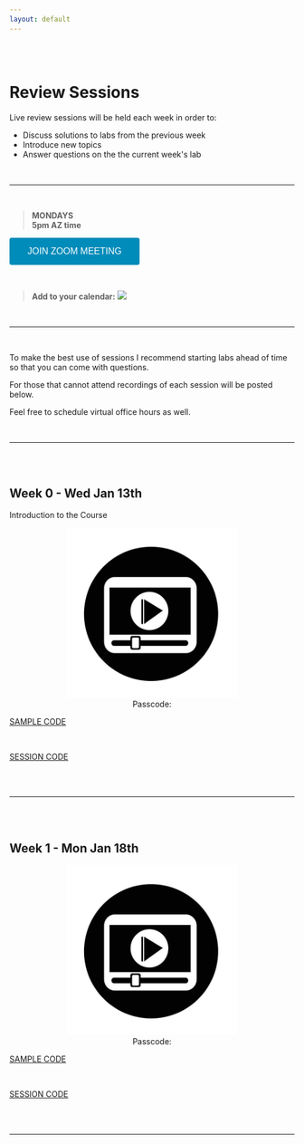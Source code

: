 ```yaml
---
layout: default
---
```


<div class = "uk-container uk-container-small">
  
<br><br>

# Review Sessions 

Live review sessions will be held each week in order to: 

* Discuss solutions to labs from the previous week 
* Introduce new topics 
* Answer questions on the the current week's lab 


<br> 
<hr>
<br>


> **MONDAYS**    
> **5pm AZ time** 

<a href='https://asu.zoom.us/j/87540573400' target=""> <button class="zoom">JOIN ZOOM MEETING</button></a>

<br>

> **Add to your calendar:** <a target="_blank" href="https://calendar.google.com/event?action=TEMPLATE&amp;tmeid=bTk0cWF2N2liZjJkbm4ybDlydmZsazR2ZjRfMjAyMTAxMTlUMDAwMDAwWiBqZGxlY3lAbQ&amp;tmsrc=jdlecy%40gmail.com&amp;scp=ALL"><img border="0" src="https://www.google.com/calendar/images/ext/gc_button1_en.gif"></a>


<br> 
<hr>
<br>


To make the best use of sessions I recommend starting labs ahead of time so that you can come with questions. 

For those that cannot attend recordings of each session will be posted below. 

Feel free to schedule virtual office hours as well.   

<br> 
<hr>
<br>
<br>



## Week 0 - Wed Jan 13th

Introduction to the Course 

<p align="center">
  <a href="">
  <img width="300" src="https://raw.githubusercontent.com/DS4PS/cpp-527-spr-2021/master/assets/img/play-video-icon2.png">
  <a>
  <br> Passcode: <b></b>
    
  <br>

  <a class="uk-button uk-button-default" href="https://raw.githubusercontent.com/DS4PS/cpp-527-fall-2020/master/review-sessions/week-01-control-structures.R" target="_blank">SAMPLE CODE</a>

  <br>

  <a class="uk-button uk-button-default" href="" target="_blank">SESSION CODE</a>

</p>

<br>
<br>
<hr>
<br>
<br>


## Week 1 - Mon Jan 18th
  
<p align="center">
  <a href="">
  <img width="300" src="https://raw.githubusercontent.com/DS4PS/cpp-527-spr-2021/master/assets/img/play-video-icon2.png">
  <a>
  <br> Passcode: <b></b>
    
  <br>

  <a class="uk-button uk-button-default" href="https://raw.githubusercontent.com/DS4PS/cpp-527-fall-2020/master/review-sessions/week-01-control-structures.R" target="_blank">SAMPLE CODE</a>

  <br>

  <a class="uk-button uk-button-default" href="" target="_blank">SESSION CODE</a>

</p>


<br>
<br>
<hr>
<br>
<br>




</div>

<br> 
<br> 




<style>
.zoom {
  background-color: #008CBA; 
  border: none;
  color: white;
  padding: 15px 32px;
  text-align: center;
  text-decoration: none;
  display: inline-block;
  font-size: 16px;
  border-radius: 4px;
}
</style>




<!--




## Week 2 - 
  
<p align="center">
  <a href="https://asu.zoom.us/rec/play/-CY8RvMAX2o0b3QC8-3auhBWGtvew9ITG-ygr8sSMDu1fZttzcu498CS6272geMX0wmElJgYDtg20Srr.nvqAQY5_OmBqFsaN?continueMode=true">
  <img width="300" src="https://raw.githubusercontent.com/DS4PS/cpp-527-fall-2020/master/assets/img/play-video-icon2.png">
  <a>
  <br> Passcode: <b>?#7z@Hwq</b>
    

  <br>

  <a class="uk-button uk-button-default" href="https://raw.githubusercontent.com/DS4PS/cpp-527-fall-2020/master/review-sessions/week-02-loops.R" target="_blank">SAMPLE CODE</a>

  <br>

  <a class="uk-button uk-button-default" href="https://raw.githubusercontent.com/DS4PS/cpp-527-fall-2020/master/review-sessions/week-02-loops.Rhistory" target="_blank">SESSION CODE</a>
</p>


<br>
![](../assets/img/scenarios/png)
<br>
<br>
![](https://raw.githubusercontent.com/lecy/regression-simulations/master/GIFS/confidence-interval-of-slope.gif)
<br>

```r  

# BOOTSTRAPPING TYPE II ERRORS
# Examine Type II Errors
# as a function of sample size

# load data and helper functions
source( "https://raw.githubusercontent.com/DS4PS/cpp-527-fall-2020/master/lectures/loop-example.R" )
head( d )                       # data frame with X and Y 
get_sample_slope( d, n=10 )     # returns a single value
test_for_null_slope( d, n=10 )  # returns a one-row data frame

## EXAMINE SLOPES
## sample size = 10


slopes <- NULL  # collector vector 

for( i in 1:1000 )  # iterator i
{

  b1 <- get_sample_slope( d, n=10 )
  slopes[ i ] <- b1   
 
}


# descriptives from 10,000 random draws, sample size 10

head( slopes )
[1] 2.246041 3.979462 1.714822 4.689032 1.763237 3.107451

summary( slopes )  
#    Min. 1st Qu.  Median    Mean 3rd Qu.    Max. 
#  -2.194   1.596   2.176   2.088   2.600   4.868


summary( slopes )  
#    Min. 1st Qu.  Median    Mean 3rd Qu.    Max. 
#  -2.194   1.596   2.176   2.088   2.600   4.868

hist( slopes, breaks=25, col="gray20", border="white" )

## EXAMINE CONFIDENCE INTERVALS
## sample size = 10

# build the
# results data frame 
# using row binding


results <- NULL

for( i in 1:50 )
{

  null.slope.test <- test_for_null_slope( d, n=10 )
  results <- rbind( results, null.slope.test )

}


head( results )

# confidence intervals from 50 draws, sample size 10

#            b1 ci.b1.lower ci.b1.upper null.slope
# x  -0.9783359  -4.5757086    2.619037       TRUE
# x1  2.3897431   0.4295063    4.349980      FALSE
# x2  2.0781628  -0.6677106    4.824036       TRUE
# x3  2.9178206   0.7080918    5.127549      FALSE
# x4  2.3702949   0.5238930    4.216697      FALSE
# x5  1.9701996   0.5513491    3.389050      FALSE

plot_ci( df=results )

``` 





<br>
<br>
<hr>
<br>
<br>





## Week 3
  
<p align="center">
  <a href="https://asu.zoom.us/rec/play/-S4BOG1ifULrvawLY-5NNi7Ri58kZM9M6j1h95jJJzdCg-6idY0TZRkWAkmegIEB8HtO8e7lwA6Y8Zk.jBrxYuoVUBZ046Ql?continueMode=true">
  <img width="300" src="https://raw.githubusercontent.com/DS4PS/cpp-527-fall-2020/master/assets/img/play-video-icon2.png">
  <a>
  <br> Passcode: <b>aAtw83!V</b>
    
  <br>

  <a class="uk-button uk-button-default" href="https://raw.githubusercontent.com/DS4PS/cpp-527-fall-2020/master/review-sessions/week-03-regular-expressions.R">SAMPLE CODE</a>

  <br>

  <a class="uk-button uk-button-default" href="https://raw.githubusercontent.com/DS4PS/cpp-527-fall-2020/master/review-sessions/week-03-regular-expressions.Rhistory">SESSION CODE</a>

</p>

<br>

```r
### REGULAR EXPRESSION EXAMPLES

strings <- c("^ab", "ab", "abc", "abd", "abe", "ab 12", "ab$")

# match anything that starts with ab followed by any character
grep("ab.", strings, value = TRUE)

# search for abc OR abd
grep("abc|abd", strings, value = TRUE)

# match abc OR abd OR abe
grep("ab[c-e]", strings, value = TRUE)

# match anything that is NOT abc
grep("ab[^c]", strings, value = TRUE)

# match any string where ab occurs at the beginning
grep("^ab", strings, value = TRUE)

# match any string where ab occurs at the end
grep("ab$", strings, value = TRUE)

# search for matches that contain the character ^
grep("^", strings, value = TRUE)

# try again
grep("\\^", strings, value = TRUE)
```


<br>
<br>
<hr>
<br>
<br>


## Week 4
  
<p align="center">
  <a href="https://asu.zoom.us/rec/play/hH-YOpN4OnqB-cge3Q_jIQgygiCiOGr8jOLx0b2NhDMFIYrQ6pl39f-2pgWrWbnFpjsyeoYSls9GMV5q._g4VRgVOgM1QKfdl?continueMode=true&_x_zm_rtaid=rnqDigXNQam5KfvV9jW9Yw.1600311541996.8f0673d10b5752a35b52b9d0e1aaaa9b&_x_zm_rhtaid=929">
  <img width="300" src="https://raw.githubusercontent.com/DS4PS/cpp-527-fall-2020/master/assets/img/play-video-icon2.png">
  <a>
  <br> Passcode: <b>iTU78!JC</b>
    
  <br>

  <a class="uk-button uk-button-default" href="https://raw.githubusercontent.com/DS4PS/cpp-527-fall-2020/master/review-sessions/week-04-list-loops-and-apply.R">SAMPLE CODE</a>

  <br>

  <a class="uk-button uk-button-default" href="https://raw.githubusercontent.com/DS4PS/cpp-527-fall-2020/master/review-sessions/week-04-regular-expressions.Rhistory">SESSION CODE</a>

</p>


```r
######################################
###
###   TITLE DATA
###
######################################



URL <- "https://raw.githubusercontent.com/DS4PS/cpp-527-fall-2020/master/labs/data/medium-data-utf8-v2.csv"
d <- read.csv( URL )

# replace weird spaces with regular spaces
d$title <- gsub( " ", " ", d$title )
d$title <- gsub( "\\s", " ", d$title )

# note the use of single-quote marks since double-quotes appear in the text
d$title <- gsub( '<strong class=\"markup--strong markup--h3-strong\">', "", d$title )
d$title <- gsub( '</strong>', "", d$title )

# must use double-escape in front of the plus sign
# since it is an operator in reg-ex
# <U+200A>—<U+200A>
d$title <- gsub( "<U\\+200A>—<U\\+200A>", "", d$title )




######################################
###
###   WORKING WITH LISTS
###
######################################



titles <- tolower( d$title ) # convert to lower case
titles <- gsub( "[0-9]", "", titles )  # remove numbers

words <- strsplit( titles, " " )

head( titles )
head( words )

length( titles ) == length( words )


one.sentence <- words[[1]]
first.word <- one.sentence[1]
last.word <- one.sentence[ length(one.sentence) ]

one.sentence <- words[[2]]
first.word <- one.sentence[1]
last.word <- one.sentence[ length(one.sentence) ]

one.sentence <- words[[3]]
first.word <- one.sentence[1]
last.word <- one.sentence[ length(one.sentence) ]





######################################
###
###   COUNT WORDS (SENTENCE LENGTH)
###
######################################

# LOOP VERSION



results <- NULL

for( i in 1:length(words) )
{
   # extract vector from list position i
   one.sentence <- words[[i]]
   
   # analysis with one sentence at a time
   num.words <- length( one.sentence )

   # save results
   results[i] <- num.words
}



# APPLY VERSIONS

apply(  list,  function )

results <- lapply( words, length )
results <- unlist( results )

results <- sapply( words, length )






####################################
###
###   GET FIRST AND LAST WORDS
###
####################################


results <- NULL

for( i in 1:length(words) )
{
   # extract vector from list position i
   one.sentence <- words[[i]]
   
   # analysis with one sentence at a time
   first.word <- one.sentence[1]

   # save results
   results[i] <- first.word
}


# CUSTOM FUNCTIONS 

get_first_word <- function( x )
{
  first.word <- x[1]
  return( first.word )
}

get_last_word <- function( x )
{
  last.word <- x[ length(x) ]
  return( last.word )
}


one.sentence <- words[[2]]
get_first_word( one.sentence )
get_last_word( one.sentence )


results <- sapply( words, get_last_word )

```

<br>
<br>
<hr>
<br>
<br>


## Week 5
  
<p align="center">
  <a href="https://asu.zoom.us/rec/share/F_ucMUAGSZVs75lkPAPV-YEp2krmrSAHGQjW2yziXhnZwj0Ng04EKctxbsoqzd5l.s_Yof3CfBYcVzD8B">
  <img width="300" src="https://raw.githubusercontent.com/DS4PS/cpp-527-fall-2020/master/assets/img/play-video-icon2.png">
  <a>
  <br> Passcode: <b>d7i71V!z</b>
    
  <br>


</p>


[NOTES ON GITHUB PAGES](https://github.com/DS4PS/cpp-527-fall-2020/raw/master/lectures/github-pages.pdf)

**Useful Vocabulary:**

* GitHub Pages
  - "static" pages 
  - jekyll framework (coded with ruby)
  - can use liquid tags 
* Basic HTML Page Elements 
  - head.html 
  - header.html 
  - body  
  - footer.html 
* Style Elements 
  - Cascading Style Sheets (CSS) 
  - Templates 


<br>
<br>
<hr>
<br>
<br>



## Week 6
  
<p align="center">
  <a href="">
  <img width="300" src="https://raw.githubusercontent.com/DS4PS/cpp-527-fall-2020/master/assets/img/play-video-icon2.png">
  <a>
  <br> Passcode: <b></b>
    
  <br>

  <a class="uk-button uk-button-default" href="https://raw.githubusercontent.com/DS4PS/cpp-527-fall-2020/master/review-sessions/week-06-data-apis.R">SAMPLE CODE</a>

  <br>

  <a class="uk-button uk-button-default" href="">SESSION CODE</a>

</p>


<br>
<br>
<hr>
<br>
<br>


-->

